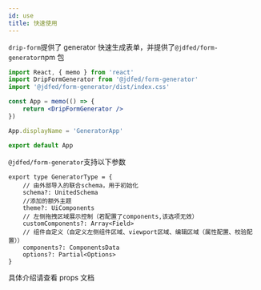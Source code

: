 ```yaml
---
id: use
title: 快速使用
---
```


`drip-form`提供了 generator 快速生成表单，并提供了`@jdfed/form-generator`npm 包

```jsx title="例子"
import React, { memo } from 'react'
import DripFormGenerator from '@jdfed/form-generator'
import '@jdfed/form-generator/dist/index.css'

const App = memo(() => {
	return <DripFormGenerator />
})

App.displayName = 'GeneratorApp'

export default App
```

`@jdfed/form-generator`支持以下参数

```tsx title="参数"
export type GeneratorType = {
	// 由外部导入的联合schema，用于初始化
	schema?: UnitedSchema
	//添加的额外主题
	theme?: UiComponents
	// 左侧拖拽区域展示控制（若配置了components,该选项无效）
	customComponents?: Array<Field>
	// 组件自定义（自定义左侧组件区域、viewport区域、编辑区域（属性配置、校验配置））
	components?: ComponentsData
	options?: Partial<Options>
}
```

具体介绍请查看 props 文档
